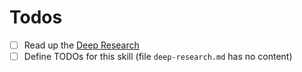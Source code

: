 # Todos

- [ ] Read up the [Deep Research](./deep-research.md)
- [ ] Define TODOs for this skill (file `deep-research.md` has no content)
